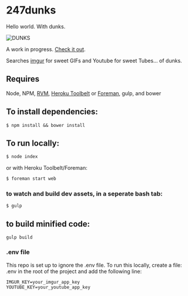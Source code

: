 # 247dunks
Hello world. With dunks.

![DUNKS](https://i.imgur.com/iCTugx8.gif)

A work in progress. [Check it out](https://twentyfoursevendunks.herokuapp.com/).

Searches [imgur](http://imgur.com) for sweet GIFs and Youtube for sweet Tubes... of dunks. 

## Requires
Node, NPM, [RVM](https://rvm.io/rvm/install), [Heroku Toolbelt](https://toolbelt.heroku.com/) or [Foreman](https://github.com/ddollar/foreman), gulp, and bower

## To install dependencies:
```
$ npm install && bower install
```
## To run locally:
```sh
$ node index
```
or with Heroku Toolbelt/Foreman:
```sh
$ foreman start web
```
### to watch and build dev assets, in a seperate bash tab:
```
$ gulp
```

## to build minified code:
```
gulp build
```

### .env file
This repo is set up to ignore the .env file. To run this locally, create a file: .env in the root of the project and add the following line:
```
IMGUR_KEY=your_imgur_app_key
YOUTUBE_KEY=your_youtube_app_key
```


